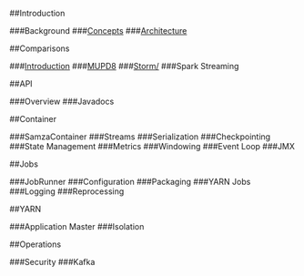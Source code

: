 ##Introduction

###Background
###[Concepts](./doc/concept.md)
###[Architecture](./doc/architecture.md)

##Comparisons

###[Introduction](./doc/comparison_introduction.md)
###[MUPD8](./doc/mupd8.md)
###[Storm/](./doc/storm.md)
###Spark Streaming

##API

###Overview
###Javadocs


##Container

###SamzaContainer
###Streams
###Serialization
###Checkpointing
###State Management
###Metrics
###Windowing
###Event Loop
###JMX

##Jobs

###JobRunner
###Configuration
###Packaging
###YARN Jobs
###Logging
###Reprocessing

##YARN

###Application Master
###Isolation

##Operations

###Security
###Kafka
